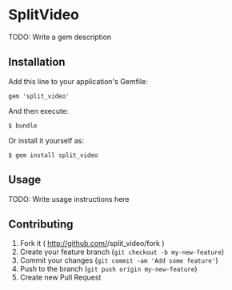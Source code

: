 # SplitVideo

TODO: Write a gem description

## Installation

Add this line to your application's Gemfile:

    gem 'split_video'

And then execute:

    $ bundle

Or install it yourself as:

    $ gem install split_video

## Usage

TODO: Write usage instructions here

## Contributing

1. Fork it ( http://github.com/<my-github-username>/split_video/fork )
2. Create your feature branch (`git checkout -b my-new-feature`)
3. Commit your changes (`git commit -am 'Add some feature'`)
4. Push to the branch (`git push origin my-new-feature`)
5. Create new Pull Request
